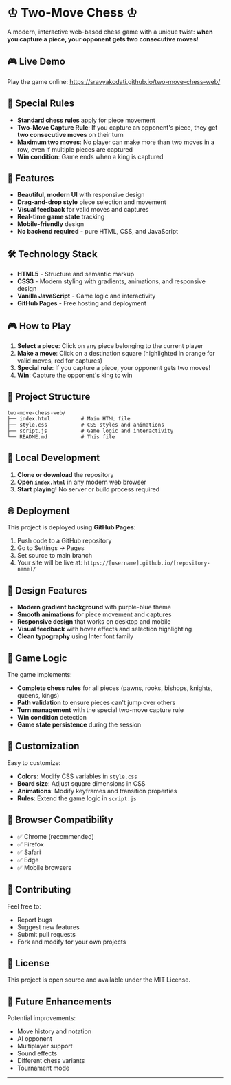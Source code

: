# ♔ Two-Move Chess ♔

A modern, interactive web-based chess game with a unique twist: **when you capture a piece, your opponent gets two consecutive moves!**

## 🎮 Live Demo

Play the game online: https://sravyakodati.github.io/two-move-chess-web/

## 🎯 Special Rules

- **Standard chess rules** apply for piece movement
- **Two-Move Capture Rule**: If you capture an opponent's piece, they get **two consecutive moves** on their turn
- **Maximum two moves**: No player can make more than two moves in a row, even if multiple pieces are captured
- **Win condition**: Game ends when a king is captured

## 🚀 Features

- **Beautiful, modern UI** with responsive design
- **Drag-and-drop style** piece selection and movement
- **Visual feedback** for valid moves and captures
- **Real-time game state** tracking
- **Mobile-friendly** design
- **No backend required** - pure HTML, CSS, and JavaScript

## 🛠️ Technology Stack

- **HTML5** - Structure and semantic markup
- **CSS3** - Modern styling with gradients, animations, and responsive design
- **Vanilla JavaScript** - Game logic and interactivity
- **GitHub Pages** - Free hosting and deployment

## 🎮 How to Play

1. **Select a piece**: Click on any piece belonging to the current player
2. **Make a move**: Click on a destination square (highlighted in orange for valid moves, red for captures)
3. **Special rule**: If you capture a piece, your opponent gets two moves!
4. **Win**: Capture the opponent's king to win

## 📁 Project Structure

```
two-move-chess-web/
├── index.html          # Main HTML file
├── style.css           # CSS styles and animations
├── script.js           # Game logic and interactivity
└── README.md           # This file
```

## 🚀 Local Development

1. **Clone or download** the repository
2. **Open `index.html`** in any modern web browser
3. **Start playing!** No server or build process required

## 🌐 Deployment

This project is deployed using **GitHub Pages**:

1. Push code to a GitHub repository
2. Go to Settings → Pages
3. Set source to main branch
4. Your site will be live at: `https://[username].github.io/[repository-name]/`

## 🎨 Design Features

- **Modern gradient background** with purple-blue theme
- **Smooth animations** for piece movement and captures
- **Responsive design** that works on desktop and mobile
- **Visual feedback** with hover effects and selection highlighting
- **Clean typography** using Inter font family

## 🧩 Game Logic

The game implements:
- **Complete chess rules** for all pieces (pawns, rooks, bishops, knights, queens, kings)
- **Path validation** to ensure pieces can't jump over others
- **Turn management** with the special two-move capture rule
- **Win condition** detection
- **Game state persistence** during the session

## 🔧 Customization

Easy to customize:
- **Colors**: Modify CSS variables in `style.css`
- **Board size**: Adjust square dimensions in CSS
- **Animations**: Modify keyframes and transition properties
- **Rules**: Extend the game logic in `script.js`

## 📱 Browser Compatibility

- ✅ Chrome (recommended)
- ✅ Firefox
- ✅ Safari
- ✅ Edge
- ✅ Mobile browsers

## 🤝 Contributing

Feel free to:
- Report bugs
- Suggest new features
- Submit pull requests
- Fork and modify for your own projects

## 📄 License

This project is open source and available under the MIT License.

## 🎯 Future Enhancements

Potential improvements:
- Move history and notation
- AI opponent
- Multiplayer support
- Sound effects
- Different chess variants
- Tournament mode

---
